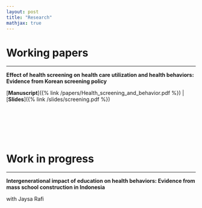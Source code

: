 ```yaml
---
layout: post
title: "Research"
mathjax: true
---
```


# Working papers
---
**Effect of health screening on health care utilization and health behaviors: Evidence from Korean screening policy**

[**Manuscript**]({% link /papers/Health_screening_and_behavior.pdf %})  &#x7c;  [**Slides**]({% link /slides/screening.pdf %})

<p>&nbsp;</p>
<p>&nbsp;</p>
<p>&nbsp;</p>

# Work in progress
---
**Intergenerational impact of education on health behaviors: Evidence from mass school construction in Indonesia**

with Jaysa Rafi
